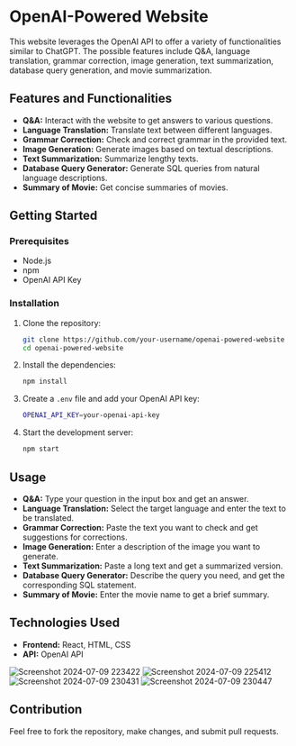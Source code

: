 # OpenAI-Powered Website

This website leverages the OpenAI API to offer a variety of functionalities similar to ChatGPT. The possible features include Q&A, language translation, grammar correction, image generation, text summarization, database query generation, and movie summarization.

## Features and Functionalities

- **Q&A:** Interact with the website to get answers to various questions.
- **Language Translation:** Translate text between different languages.
- **Grammar Correction:** Check and correct grammar in the provided text.
- **Image Generation:** Generate images based on textual descriptions.
- **Text Summarization:** Summarize lengthy texts.
- **Database Query Generator:** Generate SQL queries from natural language descriptions.
- **Summary of Movie:** Get concise summaries of movies.

## Getting Started

### Prerequisites

- Node.js
- npm
- OpenAI API Key

### Installation

1. Clone the repository:

    ```bash
    git clone https://github.com/your-username/openai-powered-website
    cd openai-powered-website
    ```

2. Install the dependencies:

    ```bash
    npm install
    ```

3. Create a `.env` file and add your OpenAI API key:

    ```bash
    OPENAI_API_KEY=your-openai-api-key
    ```

4. Start the development server:

    ```bash
    npm start
    ```

## Usage

- **Q&A:** Type your question in the input box and get an answer.
- **Language Translation:** Select the target language and enter the text to be translated.
- **Grammar Correction:** Paste the text you want to check and get suggestions for corrections.
- **Image Generation:** Enter a description of the image you want to generate.
- **Text Summarization:** Paste a long text and get a summarized version.
- **Database Query Generator:** Describe the query you need, and get the corresponding SQL statement.
- **Summary of Movie:** Enter the movie name to get a brief summary.

## Technologies Used

- **Frontend:** React, HTML, CSS
- **API:** OpenAI API


![Screenshot 2024-07-09 223422](https://github.com/user-attachments/assets/100385c8-58eb-4e42-b23c-afcac8dfe26b)
![Screenshot 2024-07-09 225412](https://github.com/user-attachments/assets/3ca062bd-8331-424b-bf25-97e9e99ea311)
![Screenshot 2024-07-09 230431](https://github.com/user-attachments/assets/b72ad657-1c7a-4bbf-aa75-81247afaf66d)
![Screenshot 2024-07-09 230447](https://github.com/user-attachments/assets/bad773a2-3f04-48e7-88b9-6ad74773ef00)

## Contribution

Feel free to fork the repository, make changes, and submit pull requests.
